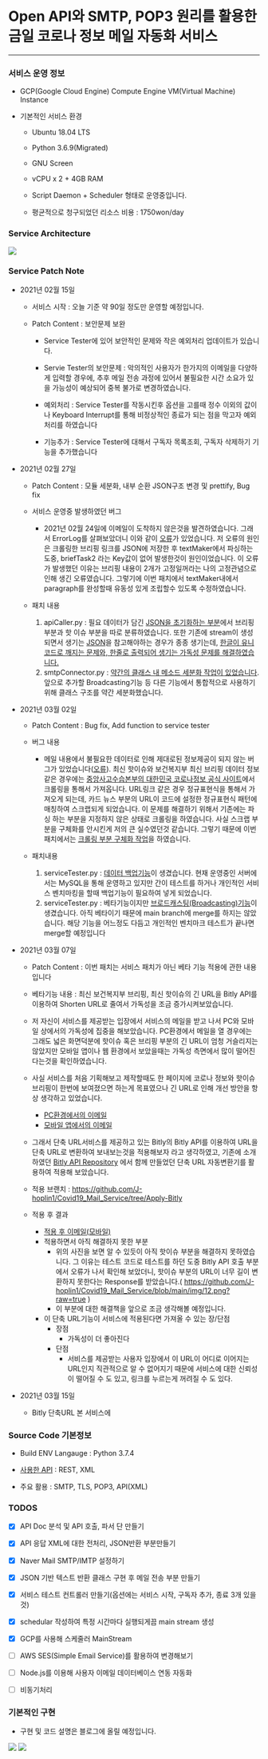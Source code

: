 Open API와 SMTP, POP3 원리를 활용한 금일 코로나 정보 메일 자동화 서비스
===
***

### 서비스 운영 정보

- GCP(Google Cloud Engine) Compute Engine VM(Virtual Machine) Instance

- 기본적인 서비스 환경

  - Ubuntu 18.04 LTS
  
  - Python 3.6.9(Migrated)
  
  - GNU Screen
  
  - vCPU x 2 + 4GB RAM
  
  - Script Daemon + Scheduler 형태로 운영중입니다.
  
  - 평균적으로 청구되었던 리소스 비용 : 1750won/day

### Service Architecture

![](img/4.png)

### Service Patch Note
- 2021년 02월 15일
  
  - 서비스 시작 : 오늘 기준 약 90일 정도만 운영할 예정입니다.
  
  - Patch Content : 보안문제 보완

    - Service Tester에 있어 보안적인 문제와 작은 예외처리 업데이트가 있습니다.
  
    - Servie Tester의 보안문제 : 악의적인 사용자가 한가지의 이메일을 다양하게 입력할 경우에, 추후 메일 전송 과정에 있어서 불필요한 시간 소요가 있을 가능성이 예상되어 중복 불가로 변경하였습니다.
  
    - 예외처리 : Service Tester를 작동시킨후 옵션을 고를때 정수 이외의 값이나 Keyboard Interrupt를 통해 비정상적인 종료가 되는 점을 막고자 예외처리를 하였습니다
    
    - 기능추가 : Service Tester에 대해서 구독자 목록조회, 구독자 삭제하기 기능을 추가했습니다
    
- 2021년 02월 27일

  - Patch Content : 모듈 세분화, 내부 순환 JSON구조 변경 및 prettify, Bug fix

  - 서비스 운영중 발생하였던 버그
    
    - 2021년 02월 24일에 이메일이 도착하지 않은것을 발견하였습니다. 그래서 ErrorLog를 살펴보았더니 이와 같이 [오류](https://github.com/J-hoplin1/Covid19_Mail_Service/blob/main/img/7.png)가 있었습니다. 저 오류의 원인은 크롤링한 브리핑 링크를 JSON에 저장한 후 textMaker에서 파싱하는 도중, briefTask2 라는 Key값이 없어 발생한것이 원인이었습니다. 이 오류가 발생했던 이유는 브리핑 내용이 2개가 고정일꺼라는 나의 고정관념으로 인해 생긴 오류였습니다. 그렇기에 이번 패치에서 textMaker내에서 paragraph를 완성할때 유동성 있게 조립할수 있도록 수정하였습니다.
  
  - 패치 내용

    1. apiCaller.py : 필요 데이터가 담긴 [JSON을 초기화하는 부분](https://github.com/J-hoplin1/Covid19_Mail_Service/blob/6e222fb3046f507fe245404df53131d71322917a/functionModules/apiCaller.py#L106)에서 브리핑 부분과 핫 이슈 부분을 따로 분류하였습니다. 또한 기존에 stream이 생성되면서 생기는 [JSON](https://github.com/J-hoplin1/Covid19_Mail_Service/blob/main/Datas/smtpSendDatas.json)을 참고해야하는 경우가 종종 생기는데, [한글이 유니코드로 깨지는 문제와, 한줄로 출력되어 생기는 가독성 문제를 해결하였습니다.](https://github.com/J-hoplin1/Covid19_Mail_Service/blob/6e222fb3046f507fe245404df53131d71322917a/functionModules/apiCaller.py#L126)
    2. smtpConnector.py : [약간의 클래스 내 메소드 세분화 작업이 있었습니다](https://github.com/J-hoplin1/Covid19_Mail_Service/blob/6e222fb3046f507fe245404df53131d71322917a/functionModules/smtpConnector.py#L39). 앞으로 추가할 Broadcasting기능 등 다른 기능에서 통합적으로 사용하기위해 클래스 구조를 약간 세분화했습니다.

- 2021년 03월 02일

  - Patch Content : Bug fix, Add function to service tester

  - 버그 내용
  
    - 메일 내용에서 불필요한 데이터로 인해 제대로된 정보제공이 되지 않는 버그가 있었습니다([오류](https://github.com/J-hoplin1/Covid19_Mail_Service/blob/main/img/8.png?raw=true)). 최신 핫이슈와 보건복지부 최신 브리핑 데이터 정보같은 경우에는 [중앙사고수습본부의 대한민국 코로나정보 공식 사이트](http://ncov.mohw.go.kr/)에서 크롤링을 통해서 가져옵니다. URL링크 같은 경우 정규표현식을 통해서 가져오게 되는데, 카드 뉴스 부분의 URL이 코드에 설정한 정규표현식 패턴에 매칭하여 스크랩되게 되었습니다. 이 문제를 해결하기 위해서 기존에는 파싱 하는 부분을 지정하지 않은 상태로 크롤링을 하였습니다. 사실 스크랩 부분을 구체화를 안시킨게 저의 큰 실수였던것 같습니다. 그렇기 때문에 이번 패치에서는 [크롤링 부분 구체화 작업](https://github.com/J-hoplin1/Covid19_Mail_Service/blob/4db9e64e705b1b7789b6d8fe781ee76faaf4f801/functionModules/apiCaller.py#L76)을 하였습니다.
  
  - 패치내용
  
    1. serviceTester.py : [데이터 백업기능](https://github.com/J-hoplin1/Covid19_Mail_Service/blob/4db9e64e705b1b7789b6d8fe781ee76faaf4f801/serviceTester.py#L96)이 생겼습니다. 현재 운영중인 서버에서는 MySQL을 통해 운영하고 있지만 간이 테스트를 하거나 개인적인 서비스 벤치마킹을 할때 백업기능이 필요하여 넣게 되었습니다.
    2. serviceTester.py : 베타기능이지만 [브로드캐스팅(Broadcasting)기능](https://github.com/J-hoplin1/Covid19_Mail_Service/blob/0c4bfc1681033670c8b3fd018eef59eaba857f61/serviceTester.py#L110)이 생겼습니다. 아직 베타이기 때문에 main branch에 merge를 하지는 않았습니다. 해당 기능을 어느정도 다듬고 개인적인 벤치마크 테스트가 끝나면 merge할 예정입니다

- 2021년 03월 07일

  - Patch Content : 이번 패치는 서비스 패치가 아닌 베타 기능 적용에 관한 내용입니다

  - 베타기능 내용 : 최신 보건복지부 브리핑, 최신 핫이슈의 긴 URL을 Bitly API를 이용하여 Shorten URL로 줄여서 가독성을 조금 증가시켜보았습니다.
  
  - 저 자신이 서비스를 제공받는 입장에서 서비스의 메일을 받고 나서 PC와 모바일 상에서의 가독성에 집중을 해보았습니다. PC환경에서 메일을 열 경우에는 그래도 넓은 화면덕분에 핫이슈 혹은 브리핑 부분의 긴 URL이 엄청 거슬리지는 않았지만 모바일 앱이나 웹 환경에서 보았을때는 가독성 측면에서 많이 떨어진다는것을 확인하였습니다. 
  
  - 사실 서비스를 처음 기획해보고 제작할때도 한 페이지에 코로나 정보와 핫이슈 브리핑이 한번에 보여졌으면 하는게 목표였으나 긴 URL로 인해 개선 방안을 항상 생각하고 있었습니다.
  
    - [PC환경에서의 이메일](https://github.com/J-hoplin1/Covid19_Mail_Service/blob/main/img/9.png?raw=true)
    - [모바일 앱에서의 이메일](https://github.com/J-hoplin1/Covid19_Mail_Service/blob/main/img/10.png?raw=true)
  
  - 그래서 단축 URL서비스를 제공하고 있는 Bitly의 Bitly API를 이용하여 URL을 단축 URL로 변환하여 보내보는것을 적용해보자 라고 생각하였고, 기존에 소개하였던 [Bitly API Repository](https://github.com/J-hoplin1/Lots-Of-Useful-Things/tree/main/ShortenURLWithbitly) 에서 함께 만들었던 단축 URL 자동변환기를 활용하여 적용해 보았습니다.
  - 적용 브랜치 : https://github.com/J-hoplin1/Covid19_Mail_Service/tree/Apply-Bitly
  - 적용 후 결과
    - [적용 후 이메일(모바일)](https://github.com/J-hoplin1/Covid19_Mail_Service/blob/main/img/11.png?raw=true)
    - 적용하면서 아직 해결하지 못한 부분
      - 위의 사진을 보면 알 수 있듯이 아직 핫이슈 부분을 해결하지 못하였습니다. 그 이유는 테스트 코드로 테스트를 하던 도중 Bitly API 호출 부분에서 오류가 나서 확인해 보았더니, 핫이슈 부분의 URL이 너무 길이 변환하지 못한다는 Response를 받았습니다.( https://github.com/J-hoplin1/Covid19_Mail_Service/blob/main/img/12.png?raw=true )
      - 이 부분에 대한 해결책을 앞으로 조금 생각해볼 예정입니다.
    - 이 단축 URL기능이 서비스에 적용된다면 가져올 수 있는 장/단점
      - 장점
        - 가독성이 더 좋아진다
      - 단점
        - 서비스를 제공받는 사용자 입장에서 이 URL이 어디로 이어지는 URL인지 직관적으로 알 수 없어지기 때문에 서비스에 대한 신뢰성이 떨어질 수 도 있고, 링크를 누르는게 꺼려질 수 도 있다.
 
- 2021년 03월 15일

  - Bitly 단축URL 본 서비스에 

### Source Code 기본정보

- Build ENV Langauge : Python 3.7.4

- [사용한 API](https://www.data.go.kr/tcs/dss/selectApiDataDetailView.do?publicDataPk=15043376) : REST, XML

- 주요 활용 : SMTP, TLS, POP3, API(XML) 

### TODOS

- [x] API Doc 분석 및 API 호출, 파서 단 만들기

- [x] API 응답 XML에 대한 전처리, JSON반환 부분만들기

- [x] Naver Mail SMTP/IMTP 설정하기

- [x] JSON 기반 텍스트 반환 클래스 구현 후 메일 전송 부분 만들기

- [x] 서비스 테스트 컨트롤러 만들기(옵션에는 서비스 시작, 구독자 추가, 종료 3개 있을것)

- [x] schedular 작성하여 특정 시간마다 실행되게끔 main stream 생성

- [x] GCP를 사용해 스케줄러 MainStream 

- [ ] AWS SES(Simple Email Service)를 활용하여 변경해보기

- [ ] Node.js를 이용해 사용자 이메일 데이터베이스 연동 자동화

- [ ] 비동기처리

### 기본적인 구현

- 구현 및 코드 설명은 블로그에 올릴 예정입니다.

![](img/5.png)
![](img/6.png)

